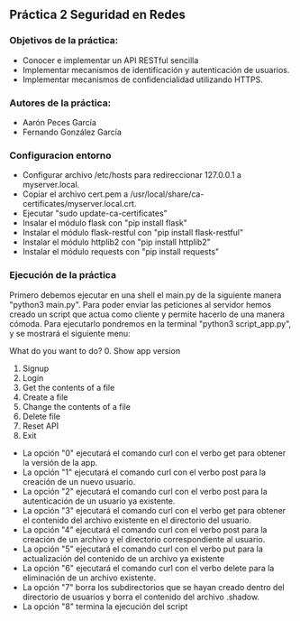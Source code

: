 ## Práctica 2 Seguridad en Redes
### Objetivos de la práctica:
- Conocer e implementar un API RESTful sencilla
- Implementar mecanismos de identificación y autenticación de usuarios.
- Implementar mecanismos de confidencialidad utilizando HTTPS.

### Autores de la práctica:
- Aarón Peces García
- Fernando González García

### Configuracion entorno
- Configurar archivo /etc/hosts para redireccionar 127.0.0.1 a myserver.local.
- Copiar el archivo cert.pem a /usr/local/share/ca-certificates/myserver.local.crt.
- Ejecutar "sudo update-ca-certificates"
- Insalar el módulo flask con "pip install flask"
- Instalar el módulo flask-restful con "pip install flask-restful"
- Instalar el módulo httplib2 con "pip install httplib2"
- Instalar el módulo requests con "pip install requests"

### Ejecución de la práctica
Primero debemos ejecutar en una shell el main.py de la siguiente manera "python3 main.py". Para poder enviar las peticiones
al servidor hemos creado un script que actua como cliente y permite hacerlo de una manera cómoda. Para ejecutarlo pondremos
en la terminal "python3 script_app.py", y se mostrará el siguiente menu:

What do you want to do? 
0. Show app version
1. Signup
2. Login
3. Get the contents of a file 
4. Create a file 
5. Change the contents of a file 
6. Delete file 
7. Reset API 
8. Exit

- La opción "0" ejecutará el comando curl con el verbo get para obtener la versión de la app.
- La opción "1" ejecutará el comando curl con el verbo post para la creación de un nuevo usuario.
- La opción "2" ejecutará el comando curl con el verbo post para la autenticación de un usuario ya existente.
- La opción "3" ejecutará el comando curl con el verbo get para obtener el contenido del archivo existente en el directorio del usuario.
- La opción "4" ejecutará el comando curl con el verbo post para la creación de un archivo y el directorio correspondiente al usuario.
- La opción "5" ejecutará el comando curl con el verbo put para la actualización del contenido de un archivo ya existente
- La opción "6" ejecutará el comando curl con el verbo delete para la eliminación de un archivo existente.
- La opción "7" borra los subdirectorios que se hayan creado dentro del directorio de usuarios y borra el contenido del archivo .shadow.
- La opción "8" termina la ejecución del script
